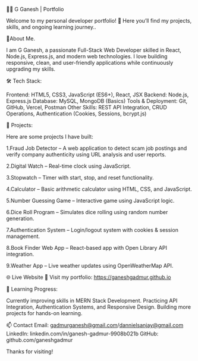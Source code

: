 
👨‍💻 G Ganesh | Portfolio

Welcome to my personal developer portfolio! 🚀
Here you’ll find my projects, skills, and ongoing learning journey..

🔹About Me.

I am G Ganesh, a passionate Full-Stack Web Developer skilled in React, Node.js, Express.js, and modern web technologies.
I love building responsive, clean, and user-friendly applications while continuously upgrading my skills.

🛠️ Tech Stack:

Frontend: HTML5, CSS3, JavaScript (ES6+), React, JSX
Backend: Node.js, Express.js
Database: MySQL, MongoDB (Basics)
Tools & Deployment: Git, GitHub, Vercel, Postman
Other Skills: REST API Integration, CRUD Operations, Authentication (Cookies, Sessions, bcrypt.js)

📂 Projects:

Here are some projects I have built:

1.Fraud Job Detector – A web application to detect scam job postings and verify company authenticity using URL analysis and user reports.

2.Digital Watch – Real-time clock using JavaScript.

3.Stopwatch – Timer with start, stop, and reset functionality.

4.Calculator – Basic arithmetic calculator using HTML, CSS, and JavaScript.

5.Number Guessing Game – Interactive game using JavaScript logic.

6.Dice Roll Program – Simulates dice rolling using random number generation.

7.Authentication System – Login/logout system with cookies & session management.

8.Book Finder Web App – React-based app with Open Library API integration.

9.Weather App – Live weather updates using OpenWeatherMap API.

🌐 Live Website
🔗 Visit my portfolio: https://ganeshgadmur.github.io

📖 Learning Progress:

Currently improving skills in MERN Stack Development.
Practicing API Integration, Authentication Systems, and Responsive Design.
Building more projects for hands-on learning.

📫 Contact
Email: gadmurganesh@gmail.com/dannielsanjay@gmail.com
LinkedIn: linkedin.com/in/ganesh-gadmur-9908b021b
GitHub: github.com/ganeshgadmur

Thanks for visiting!

